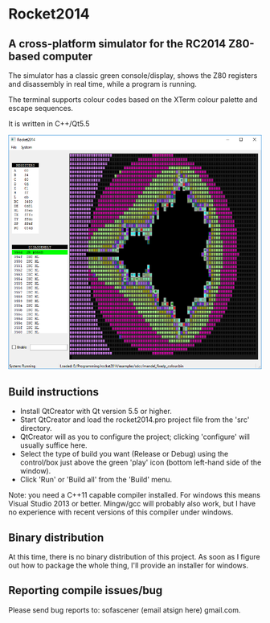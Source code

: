 # Rocket2014
## A cross-platform simulator for the RC2014 Z80-based computer

The simulator has a classic green console/display, shows the Z80 registers and disassembly in real time, while a program is running.

The terminal supports colour codes based on the XTerm colour palette and escape sequences.

It is written in C++/Qt5.5

![screenshot](screenshot.png "A screenshot of the simulator")

## Build instructions

* Install QtCreator with Qt version 5.5 or higher.
* Start QtCreator and load the rocket2014.pro project file from the 'src' directory.
* QtCreator will as you to configure the project; clicking 'configure' will usually suffice here.
* Select the type of build you want (Release or Debug) using the control/box just above the green 'play' icon (bottom left-hand side of the window).
* Click 'Run' or 'Build all' from the 'Build' menu.

Note: you need a C++11 capable compiler installed. For windows this means Visual Studio 2013 or better. Mingw/gcc will probably also work, but I have no experience with recent versions of this compiler under windows.

## Binary distribution

At this time, there is no binary distribution of this project. As soon as I figure out how to package the whole thing, I'll provide an installer for windows.

## Reporting compile issues/bug

Please send bug reports to: sofascener (email atsign here) gmail.com.
